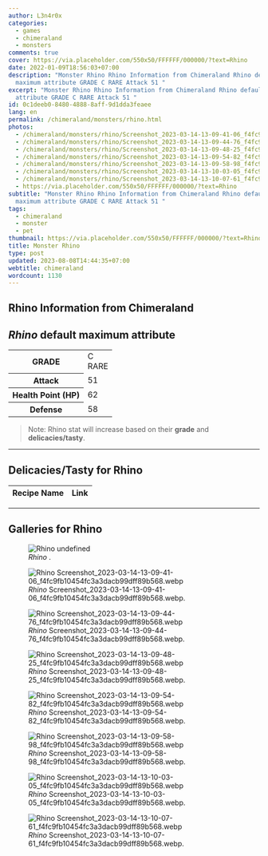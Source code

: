 ```yaml
---
author: L3n4r0x
categories:
  - games
  - chimeraland
  - monsters
comments: true
cover: https://via.placeholder.com/550x50/FFFFFF/000000/?text=Rhino
date: 2022-01-09T18:56:03+07:00
description: "Monster Rhino Rhino Information from Chimeraland Rhino default
  maximum attribute GRADE C RARE Attack 51 "
excerpt: "Monster Rhino Rhino Information from Chimeraland Rhino default maximum
  attribute GRADE C RARE Attack 51 "
id: 0c1deeb0-8480-4888-8aff-9d1dda3feaee
lang: en
permalink: /chimeraland/monsters/rhino.html
photos:
  - /chimeraland/monsters/rhino/Screenshot_2023-03-14-13-09-41-06_f4fc9fb10454fc3a3dacb99dff89b568.webp
  - /chimeraland/monsters/rhino/Screenshot_2023-03-14-13-09-44-76_f4fc9fb10454fc3a3dacb99dff89b568.webp
  - /chimeraland/monsters/rhino/Screenshot_2023-03-14-13-09-48-25_f4fc9fb10454fc3a3dacb99dff89b568.webp
  - /chimeraland/monsters/rhino/Screenshot_2023-03-14-13-09-54-82_f4fc9fb10454fc3a3dacb99dff89b568.webp
  - /chimeraland/monsters/rhino/Screenshot_2023-03-14-13-09-58-98_f4fc9fb10454fc3a3dacb99dff89b568.webp
  - /chimeraland/monsters/rhino/Screenshot_2023-03-14-13-10-03-05_f4fc9fb10454fc3a3dacb99dff89b568.webp
  - /chimeraland/monsters/rhino/Screenshot_2023-03-14-13-10-07-61_f4fc9fb10454fc3a3dacb99dff89b568.webp
  - https://via.placeholder.com/550x50/FFFFFF/000000/?text=Rhino
subtitle: "Monster Rhino Rhino Information from Chimeraland Rhino default
  maximum attribute GRADE C RARE Attack 51 "
tags:
  - chimeraland
  - monster
  - pet
thumbnail: https://via.placeholder.com/550x50/FFFFFF/000000/?text=Rhino
title: Monster Rhino
type: post
updated: 2023-08-08T14:44:35+07:00
webtitle: chimeraland
wordcount: 1130
---
```


<link
  rel="stylesheet"
  href="https://rawcdn.githack.com/dimaslanjaka/Web-Manajemen/870a349/css/bootstrap-5-3-0-alpha3-wrapper.css"
/>
<section id="bootstrap-wrapper">
  <div data-bs-theme="dark">
    <h2>Rhino Information from Chimeraland</h2>
    <h2 id="attribute"><i>Rhino</i> default maximum attribute</h2>
    <div class="row">
      <div class="col mb-2">
        <div class="card">
          <div class="card-body">
            <table>
              <tr>
                <th>GRADE</th>
                <td>C <br /><span class="text-primary">RARE</span></td>
              </tr>
              <tr>
                <th>Attack</th>
                <td>51</td>
              </tr>
              <tr>
                <th>Health Point (HP)</th>
                <td>62</td>
              </tr>
              <tr>
                <th>Defense</th>
                <td>58</td>
              </tr>
            </table>
          </div>
        </div>
      </div>
    </div>
    <blockquote class="bd-callout bd-callout-warning">
      Note: Rhino stat will increase based on their <b>grade</b> and
      <b>delicacies/tasty</b>.
    </blockquote>
    <hr />
    <h2 id="delicacies">Delicacies/Tasty for Rhino</h2>
    <div class="card">
      <div class="card-body">
        <div class="table-responsive">
          <table class="table table-striped">
            <thead>
              <tr>
                <th>Recipe Name</th>
                <th>Link</th>
              </tr>
            </thead>
            <tbody></tbody>
          </table>
        </div>
      </div>
    </div>
    <hr />
    <div id="gallery">
      <h2>Galleries for Rhino</h2>
      <div class="row">
        <div class="col-lg-6 col-12">
          <figure>
            <img
              src="https://www.webmanajemen.com/undefined"
              alt="Rhino undefined"
            />
            <figcaption style="word-wrap: break-word">
              <i>Rhino</i> .
            </figcaption>
          </figure>
        </div>
        <div class="col-lg-6 col-12">
          <figure>
            <img
              src="https://www.webmanajemen.com/chimeraland/monsters/rhino/Screenshot_2023-03-14-13-09-41-06_f4fc9fb10454fc3a3dacb99dff89b568.webp"
              alt="Rhino Screenshot_2023-03-14-13-09-41-06_f4fc9fb10454fc3a3dacb99dff89b568.webp"
            />
            <figcaption style="word-wrap: break-word">
              <i>Rhino</i>
              Screenshot_2023-03-14-13-09-41-06_f4fc9fb10454fc3a3dacb99dff89b568.webp.
            </figcaption>
          </figure>
        </div>
        <div class="col-lg-6 col-12">
          <figure>
            <img
              src="https://www.webmanajemen.com/chimeraland/monsters/rhino/Screenshot_2023-03-14-13-09-44-76_f4fc9fb10454fc3a3dacb99dff89b568.webp"
              alt="Rhino Screenshot_2023-03-14-13-09-44-76_f4fc9fb10454fc3a3dacb99dff89b568.webp"
            />
            <figcaption style="word-wrap: break-word">
              <i>Rhino</i>
              Screenshot_2023-03-14-13-09-44-76_f4fc9fb10454fc3a3dacb99dff89b568.webp.
            </figcaption>
          </figure>
        </div>
        <div class="col-lg-6 col-12">
          <figure>
            <img
              src="https://www.webmanajemen.com/chimeraland/monsters/rhino/Screenshot_2023-03-14-13-09-48-25_f4fc9fb10454fc3a3dacb99dff89b568.webp"
              alt="Rhino Screenshot_2023-03-14-13-09-48-25_f4fc9fb10454fc3a3dacb99dff89b568.webp"
            />
            <figcaption style="word-wrap: break-word">
              <i>Rhino</i>
              Screenshot_2023-03-14-13-09-48-25_f4fc9fb10454fc3a3dacb99dff89b568.webp.
            </figcaption>
          </figure>
        </div>
        <div class="col-lg-6 col-12">
          <figure>
            <img
              src="https://www.webmanajemen.com/chimeraland/monsters/rhino/Screenshot_2023-03-14-13-09-54-82_f4fc9fb10454fc3a3dacb99dff89b568.webp"
              alt="Rhino Screenshot_2023-03-14-13-09-54-82_f4fc9fb10454fc3a3dacb99dff89b568.webp"
            />
            <figcaption style="word-wrap: break-word">
              <i>Rhino</i>
              Screenshot_2023-03-14-13-09-54-82_f4fc9fb10454fc3a3dacb99dff89b568.webp.
            </figcaption>
          </figure>
        </div>
        <div class="col-lg-6 col-12">
          <figure>
            <img
              src="https://www.webmanajemen.com/chimeraland/monsters/rhino/Screenshot_2023-03-14-13-09-58-98_f4fc9fb10454fc3a3dacb99dff89b568.webp"
              alt="Rhino Screenshot_2023-03-14-13-09-58-98_f4fc9fb10454fc3a3dacb99dff89b568.webp"
            />
            <figcaption style="word-wrap: break-word">
              <i>Rhino</i>
              Screenshot_2023-03-14-13-09-58-98_f4fc9fb10454fc3a3dacb99dff89b568.webp.
            </figcaption>
          </figure>
        </div>
        <div class="col-lg-6 col-12">
          <figure>
            <img
              src="https://www.webmanajemen.com/chimeraland/monsters/rhino/Screenshot_2023-03-14-13-10-03-05_f4fc9fb10454fc3a3dacb99dff89b568.webp"
              alt="Rhino Screenshot_2023-03-14-13-10-03-05_f4fc9fb10454fc3a3dacb99dff89b568.webp"
            />
            <figcaption style="word-wrap: break-word">
              <i>Rhino</i>
              Screenshot_2023-03-14-13-10-03-05_f4fc9fb10454fc3a3dacb99dff89b568.webp.
            </figcaption>
          </figure>
        </div>
        <div class="col-lg-6 col-12">
          <figure>
            <img
              src="https://www.webmanajemen.com/chimeraland/monsters/rhino/Screenshot_2023-03-14-13-10-07-61_f4fc9fb10454fc3a3dacb99dff89b568.webp"
              alt="Rhino Screenshot_2023-03-14-13-10-07-61_f4fc9fb10454fc3a3dacb99dff89b568.webp"
            />
            <figcaption style="word-wrap: break-word">
              <i>Rhino</i>
              Screenshot_2023-03-14-13-10-07-61_f4fc9fb10454fc3a3dacb99dff89b568.webp.
            </figcaption>
          </figure>
        </div>
      </div>
    </div>
  </div>
</section>